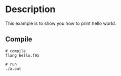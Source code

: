 # Description
This example is to show you how to print hello world.

## Compile

```
# compile
flang hello.f95

# run
./a.out

```
